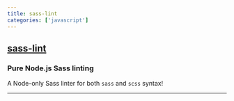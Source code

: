 ```yaml
---
title: sass-lint
categories: ['javascript']
---
```

## [sass-lint](https://github.com/sasstools/sass-lint)

### Pure Node.js Sass linting


A Node-only Sass linter for both `sass` and `scss` syntax!

---
